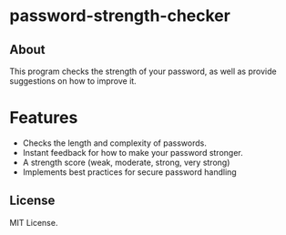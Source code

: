 # password-strength-checker

## About

This program checks the strength of your password, as well as provide suggestions on how to improve it. 

# Features

- Checks the length and complexity of passwords.
- Instant feedback for how to make your password stronger.
- A strength score (weak, moderate, strong, very strong)
- Implements best practices for secure password handling

## License

MIT License.

